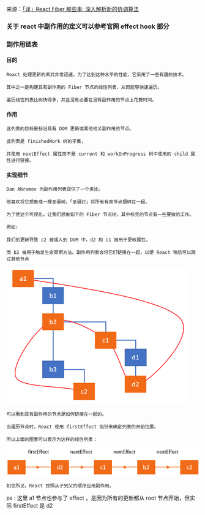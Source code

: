 来源：<a href="https://juejin.im/post/5c052f95e51d4523d51c8300#heading-4">「译」React Fiber 那些事: 深入解析新的协调算法</a>

### 关于 react 中副作用的定义可以参考官网 effect hook 部分

### 副作用链表

#### 目的

```
React 处理更新的素对非常迅速，为了达到这种水平的性能，它采用了一些有趣的技术。

其中之一是构建具有副作用的 Fiber 节点的线性列表，从而能够快速遍历。

遍历线性列表比树快得多，并且没有必要在没有副作用的节点上花费时间。
```

#### 作用

```
此列表的目标是标记具有 DOM 更新或其他相关副作用的节点。

此列表是 finishedWork 树的子集，

并使用 nextEffect 属性而不是 current 和 workInProgress 树中使用的 child 属性进行链接。
```

#### 实现细节

```
Dan Abramov 为副作用列表提供了一个类比。

他喜欢将它想象成一棵圣诞树，「圣诞灯」将所有有效节点捆绑在一起。

为了使这个可视化，让我们想象如下的 Fiber 节点树，其中标亮的节点有一些要做的工作。

例如:

我们的更新导致 c2 被插入到 DOM 中，d2 和 c1 被用于更改属性，

而 b2 被用于触发生命周期方法。副作用列表会将它们链接在一起，以便 React 稍后可以跳过其他节点
```

<img src="https://github.com/HanLess/react-analysis/blob/master/img/1677442376f89dbb.jpg" />

```
可以看到具有副作用的节点是如何链接在一起的。

当遍历节点时，React 使用 firstEffect 指针来确定列表的开始位置。

所以上面的图表可以表示为这样的线性列表：
```

<img src="https://github.com/HanLess/react-analysis/blob/master/img/1677442376f5ec51.jpg" />

```
如您所见，React 按照从子到父的顺序应用副作用。
```

ps : 这里 a1 节点也参与了 effect ，是因为所有的更新都从 root 节点开始，但实际 firstEffect 是 d2

